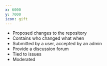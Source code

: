 ```yaml
---
x: 6000
y: 7000
icon: gift
---
```


* Proposed changes to the repository
* Contains who changed what when
* Submitted by a user, accepted by an admin
* Provide a discussion forum
* Tied to issues
* Moderated